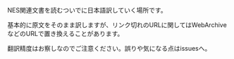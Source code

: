 NES関連文書を読むついでに日本語訳していく場所です。

基本的に原文をそのまま訳しますが、リンク切れのURLに関してはWebArchive
などのURLで置き換えることがあります。

翻訳精度はお察しなのでご注意ください。誤りや気になる点はissuesへ。
